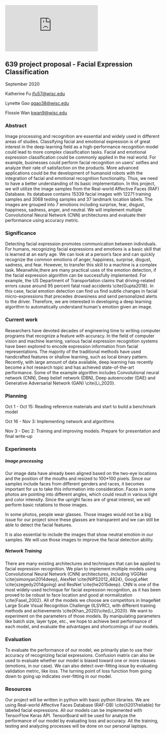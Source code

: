 
<embed src="https://https://lynettegao.github.io/639_project_proposal.pdf" type="application/pdf" />

## 639 project proposal - Facial Expression Classification

September 2020

Katherine Fu jfu57@wisc.edu

Lynette Gao qgao38@wisc.edu

Flossie Wan kwan9@wisc.edu

### Abstract

Image processing and recognition are essential and widely used in different areas of studies. Classifying facial and emotional expression is of great interest in the deep learning field as a high-performance recognition model could lead to more complex classification tasks. Facial and emotional expression classification could be commonly applied in the real world. For example, businesses could perform facial recognition on users' selfies and analyze their rate of satisfaction on the products. More advanced applications could be the development of humanoid robots with the integration of facial and emotional recognition functionality. Thus, we need to have a better understanding of its basic implementation. In this project, we will utilize the image samples from the Real-world Affective Faces (RAF) Database. Its database contains 15339 facial images with 12271 training samples and 3068 testing samples and 37 landmark location labels. The images are grouped into 7 emotions including surprise, fear, disgust, happiness, sadness, anger, and neutral. We will implement multiple Convolutional Neural Network (CNN) architectures and evaluate their performance using accuracy metric.  

### Significance
Detecting facial expression promotes communication between individuals. For humans, recognizing facial expressions and emotions is a basic skill that is learned at an early age. We can look at a person’s face and can quickly recognize the common emotions of anger, happiness, surprise, disgust, sadness, and fear. However, to transfer this skill to a machine is a complex task. Meanwhile,there are many practical uses of the emotion detection, if the facial expression algorithm can be successfully implemented. For example, the US Department of Transportation claims that driving-related errors cause around 95 percent fatal road accidents \cite{Gupta2018}. In this case, facial emotion detection can find us find subtle changes in facial micro-expressions that precedes drowsiness and send personalized alerts to the driver. Therefore, we are interested in developing a deep learning algorithm to automatically understand human's emotion given an image.

### Current work
Researchers have devoted decades of engineering time to writing computer programs that recognize a feature with accuracy. In the field of computer vision and machine learning, various facial expression recognition  systems have been explored to encode expression information from facial representations. The majority of the traditional methods have used handcrafted features or shallow learning, such as local binary pattern. Recently, with large amount of data available, deep learning has recently become a hot research topic and has achieved state-of-the-art performance. Some of the example algorithm includes Convolutional neural network (CNN), Deep belief network (DBN), Deep autoencoder (DAE) and Generative Adversarial Network (GAN) \cite{Li_2020}.

### Planning
Oct 1 - Oct 15:  Reading reference materials and start to build a benchmark model 

Oct 16 - Nov 3: Implementing network and algorithms

Nov 3 - Dec 2: Training and improving models. Prepare for presentation and final write-up

### Experiments
##### Image processing
Our image data have already been aligned based on the two-eye locations and the position of the mouths and resized to 100*100 pixels. Since our samples include faces from different genders and races, it becomes important for us to take this information into consideration. Faces in some photos are pointing into different angles, which could result in various light and color intensity. Since the upright faces are of great interest, we will perform basic rotations to those images. 

In some photos, people wear glasses. Those images would not be a big issue for our project since these glasses are transparent and we can still be able to detect the facial features. 

It is also essential to include the images that show neutral emotion in our samples. We will use those images to improve the facial detection ability.

##### Network Training
There are many existing architectures and techniques that can be applied to facial expression recognition. We plan to implement multiple models using Convolutional Neural Network (CNN) architectures, including VGGNet \cite{simonyan2014deep}, AlexNet \cite{NIPS2012_4824}, GoogLeNet \cite{szegedy2014going} and ResNet \cite{he2015deep}. CNN is one of the most widely-used technique for facial expression recognition, as it has been proved to be robust to face location and good at normalization \cite{Fasel_2002}. All of the models we choose are competitors in ImageNet Large Scale Visual Recognition Challenge (ILSVRC), with different training methods and achievements \cite{Khan_2020}\cite{Li_2020}. We want to experiment on the parameters of those models. By manipulating parameters like batch size, layer type, etc., we hope to achieve best performance of each model, and evaluate the advantages and shortcomings of our models.

### Evaluation
To evaluate the performance of our model, we primarily plan to use their accuracy of recognizing facial expressions.  Confusion matrix can also be used to evaluate whether our model is biased toward one or more classes (emotions, in our case). We can also detect over-fitting issue by evaluating validation metric, like loss. The turning point of loss function from going down to going up indicates over-fitting in our model.

### Resources
Our project will be written in python with basic python libraries. We are using Real-world Affective Faces Database (RAF-DB) \cite{li2017reliable} for labeled facial expressions. All our models can be implemented with TensorFlow Keras API. TensorBoard will be used for analyze the performance of our model by evaluating loss and accuracy. All the training, testing and analyzing processes will be done on our personal laptops.
